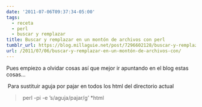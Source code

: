 ```yaml
---
date: '2011-07-06T09:37:34-05:00'
tags:
  - receta
  - perl
  - buscar y remplazar
title: Buscar y remplazar en un montón de archivos con perl
tumblr_url: https://blog.millaguie.net/post/7296602128/buscar-y-remplazar-en-un-mont%C3%B3n-de-archivos-con
url: /2011/07/06/buscar-y-remplazar-en-un-montón-de-archivos-con/
---
```


Pues empiezo a olvidar cosas así que mejor ir apuntando en el blog estas cosas…

&nbsp;Para sustituir aguja por pajar en todos los html del directorio actual

> &nbsp;perl -pi -e ’s/aguja/pajar/g’ \*html